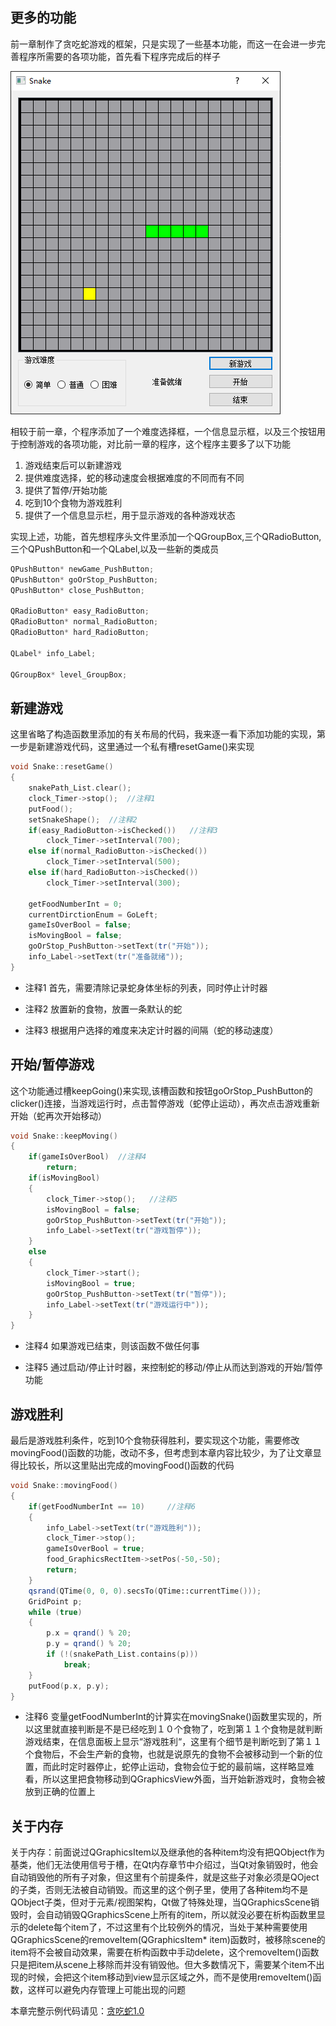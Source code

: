 ## 更多的功能

前一章制作了贪吃蛇游戏的框架，只是实现了一些基本功能，而这一在会进一步完善程序所需要的各项功能，首先看下程序完成后的样子

![](https://github.com/jxf2008/blog/raw/master/pix/QtNotes/18-1.png)

相较于前一章，个程序添加了一个难度选择框，一个信息显示框，以及三个按钮用于控制游戏的各项功能，对比前一章的程序，这个程序主要多了以下功能

1. 游戏结束后可以新建游戏
2. 提供难度选择，蛇的移动速度会根据难度的不同而有不同
3. 提供了暂停/开始功能
4. 吃到10个食物为游戏胜利
5. 提供了一个信息显示栏，用于显示游戏的各种游戏状态

实现上述，功能，首先想程序头文件里添加一个QGroupBox,三个QRadioButton,三个QPushButton和一个QLabel,以及一些新的类成员
```c++
QPushButton* newGame_PushButton;
QPushButton* goOrStop_PushButton;
QPushButton* close_PushButton;
 
QRadioButton* easy_RadioButton;
QRadioButton* normal_RadioButton;
QRadioButton* hard_RadioButton;
 
QLabel* info_Label;
 
QGroupBox* level_GroupBox;
```

## 新建游戏

这里省略了构造函数里添加的有关布局的代码，我来逐一看下添加功能的实现，第一步是新建游戏代码，这里通过一个私有槽resetGame()来实现
```c++
void Snake::resetGame()
{
    snakePath_List.clear();  
    clock_Timer->stop();  //注释1
    putFood();    
    setSnakeShape();  //注释2
    if(easy_RadioButton->isChecked())   //注释3
        clock_Timer->setInterval(700);
    else if(normal_RadioButton->isChecked())
        clock_Timer->setInterval(500);
    else if(hard_RadioButton->isChecked())
        clock_Timer->setInterval(300);
 
    getFoodNumberInt = 0;   
    currentDirctionEnum = GoLeft;   
    gameIsOverBool = false;    
    isMovingBool = false;    
    goOrStop_PushButton->setText(tr("开始"));
    info_Label->setText(tr("准备就绪"));   
}
```
+ 注释1 首先，需要清除记录蛇身体坐标的列表，同时停止计时器

+ 注释2 放置新的食物，放置一条默认的蛇

+ 注释3 根据用户选择的难度来决定计时器的间隔（蛇的移动速度）

## 开始/暂停游戏

这个功能通过槽keepGoing()来实现,该槽函数和按钮goOrStop_PushButton的clicker()连接，当游戏运行时，点击暂停游戏（蛇停止运动），再次点击游戏重新开始（蛇再次开始移动）
```c++
void Snake::keepMoving()
{
    if(gameIsOverBool)  //注释4
        return;
    if(isMovingBool)
    {
        clock_Timer->stop();   //注释5
        isMovingBool = false;
        goOrStop_PushButton->setText(tr("开始"));
        info_Label->setText(tr("游戏暂停"));
    }
    else
    {
        clock_Timer->start();
        isMovingBool = true;
        goOrStop_PushButton->setText(tr("暂停"));
        info_Label->setText(tr("游戏运行中"));
    }
}
```
+ 注释4 如果游戏已结束，则该函数不做任何事

+ 注释5 通过启动/停止计时器，来控制蛇的移动/停止从而达到游戏的开始/暂停功能

## 游戏胜利

最后是游戏胜利条件，吃到10个食物获得胜利，要实现这个功能，需要修改movingFood()函数的功能，改动不多，但考虑到本章内容比较少，为了让文章显得比较长，所以这里贴出完成的movingFood()函数的代码
```c++
void Snake::movingFood()
{
    if(getFoodNumberInt == 10)     //注释6
    {
        info_Label->setText(tr("游戏胜利"));
        clock_Timer->stop();
        gameIsOverBool = true;
        food_GraphicsRectItem->setPos(-50,-50);   
        return;
    }
	qsrand(QTime(0, 0, 0).secsTo(QTime::currentTime()));
	GridPoint p;
	while (true)
	{
		p.x = qrand() % 20;
		p.y = qrand() % 20;
		if (!(snakePath_List.contains(p)))
			break;
	}
	putFood(p.x, p.y);
}
```
+ 注释6 变量getFoodNumberInt的计算实在movingSnake()函数里实现的，所以这里就直接判断是不是已经吃到１０个食物了，吃到第１１个食物是就判断游戏结束，在信息面板上显示“游戏胜利“，这里有个细节是判断吃到了第１１个食物后，不会生产新的食物，也就是说原先的食物不会被移动到一个新的位置，而此时定时器停止，蛇停止运动，食物会位于蛇的最前端，这样略显难看，所以这里把食物移动到QGraphicsView外面，当开始新游戏时，食物会被放到正确的位置上

## 关于内存

关于内存：前面说过QGraphicsItem以及继承他的各种item均没有把QObject作为基类，他们无法使用信号于槽，在Qt内存章节中介绍过，当Qt对象销毁时，他会自动销毁他的所有子对象，但这里有个前提条件，就是这些子对象必须是QOject的子类，否则无法被自动销毁。而这里的这个例子里，使用了各种item均不是QObject子类，但对于元素/视图架构，Qt做了特殊处理，当QGraphicsScene销毁时，会自动销毁QGraphicsScene上所有的item，所以就没必要在析构函数里显示的delete每个item了，不过这里有个比较例外的情况，当处于某种需要使用QGraphicsScene的removeItem(QGraphicsItem* item)函数时，被移除scene的item将不会被自动效果，需要在析构函数中手动delete，这个removeItem()函数只是把item从scene上移除而并没有销毁他。但大多数情况下，需要某个item不出现的时候，会把这个item移动到view显示区域之外，而不是使用removeItem()函数，这样可以避免内存管理上可能出现的问题

本章完整示例代码请见：[贪吃蛇1.0](https://github.com/jxf2008/Snake/tree/Snake1.0)